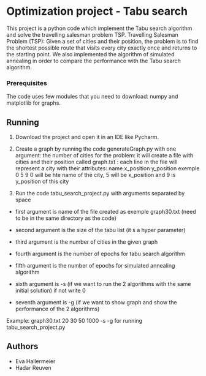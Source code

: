 # Optimization project - Tabu search

This project is a python code which implement the Tabu search algorithm and solve the travelling salesman problem TSP.
Travelling Salesman Problem (TSP): Given a set of cities and their position, the problem is to find the shortest possible route that visits every city exactly once and returns to the starting point.
We also implemented the algorithm of simulated annealing in order to compare the performance with the Tabu search algorithm.

### Prerequisites

The code uses few modules that you need to download: numpy and matplotlib for graphs.

## Running

1. Download the project and open it in an IDE like Pycharm.
2. Create a graph by running the code generateGraph.py with one argument: the number of cities for the problem: it will create a file with cities and their position called graph<n>.txt : each line in the file will represent a city with their attributes: 
  name x_position y_position
  exemple 0 5 9 
  0 will be hte name of the city, 5 will be x_position and 9 is y_position of this city
  
3. Run the code tabu_search_project.py with arguments separated by space
  
  - first argument is name of the file created as exemple graph30.txt (need to be in the same directory as the code)
  
  - second argument is the size of the tabu list (it s a hyper parameter)
  
  - third argument is the number of cities in the given graph
  
  - fourth argument is the number of epochs for tabu search algorithm
  
  - fifth argument is the number of epochs for simulated annealing algorithm
  
  - sixth argument is -s  (if we want to run the 2 algorithms with the same initial solution) if not write 0
  
  - seventh argument is -g (if we want to show graph and show the performance of the 2 algorithms)
  
  
  Example:   graph30.txt 20 30 50 1000 -s -g
  for running tabu_search_project.py

## Authors
- Eva Hallermeier
- Hadar Reuven
